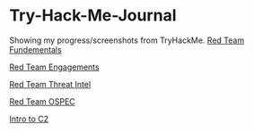 # Try-Hack-Me-Journal
Showing my progress/screenshots from TryHackMe.
[Red Team Fundementals]((https://tryhackme.com/room/redteamfundamentals))

[Red Team Engagements]([url](https://tryhackme.com/room/redteamengagements))

[Red Team Threat Intel]([url](https://tryhackme.com/room/redteamthreatintel))

[Red Team OSPEC]([url](https://tryhackme.com/room/opsec))

[Intro to C2]([url](https://tryhackme.com/room/introtoc2))
